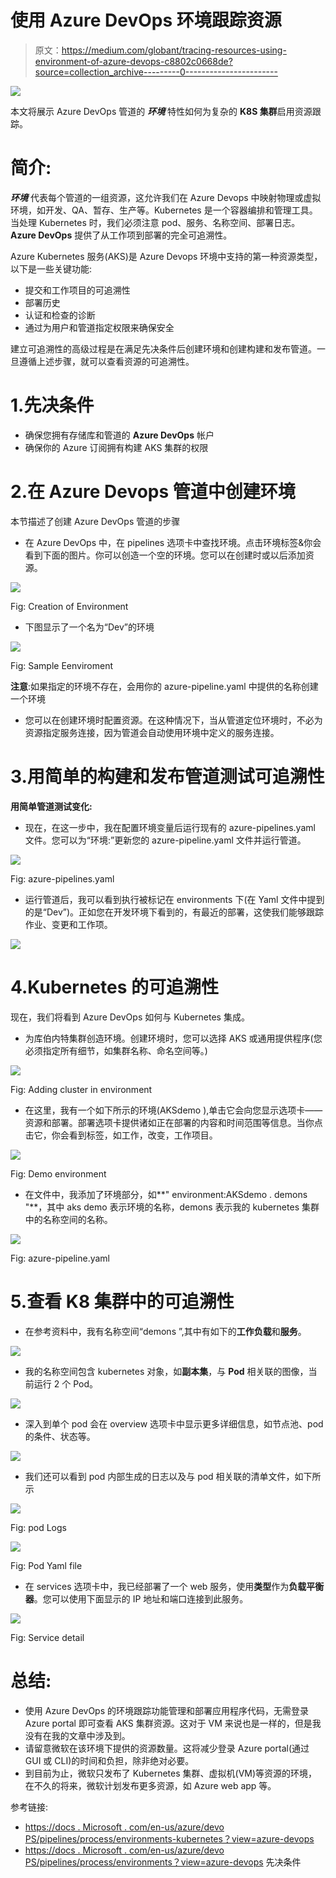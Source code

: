 # 使用 Azure DevOps 环境跟踪资源

> 原文：<https://medium.com/globant/tracing-resources-using-environment-of-azure-devops-c8802c0668de?source=collection_archive---------0----------------------->

![](img/185678f481e1b3e42e8a5ce7304994ca.png)

本文将展示 Azure DevOps 管道的 ***环境*** 特性如何为复杂的 **K8S 集群**启用资源跟踪。

# 简介:

***环境*** 代表每个管道的一组资源，这允许我们在 Azure Devops 中映射物理或虚拟环境，如开发、QA、暂存、生产等。Kubernetes 是一个容器编排和管理工具。当处理 Kubernetes 时，我们必须注意 pod、服务、名称空间、部署日志。 **Azure DevOps** 提供了从工作项到部署的完全可追溯性。

Azure Kubernetes 服务(AKS)是 Azure Devops 环境中支持的第一种资源类型，以下是一些关键功能:

*   提交和工作项目的可追溯性
*   部署历史
*   认证和检查的诊断
*   通过为用户和管道指定权限来确保安全

建立可追溯性的高级过程是在满足先决条件后创建环境和创建构建和发布管道。一旦遵循上述步骤，就可以查看资源的可追溯性。

# 1.先决条件

*   确保您拥有存储库和管道的 **Azure DevOps** 帐户
*   确保你的 Azure 订阅拥有构建 AKS 集群的权限

# 2.在 Azure Devops 管道中创建环境

本节描述了创建 Azure DevOps 管道的步骤

*   在 Azure DevOps 中，在 pipelines 选项卡中查找环境。点击环境标签&你会看到下面的图片。你可以创造一个空的环境。您可以在创建时或以后添加资源。

![](img/653a5fd55bde80fa60a09c0dde5f6258.png)

Fig: Creation of Environment

*   下图显示了一个名为“Dev”的环境

![](img/8d794f5d671a61c82fc0b1b6ce036119.png)

Fig: Sample Eenviroment

**注意**:如果指定的环境不存在，会用你的 azure-pipeline.yaml 中提供的名称创建一个环境

*   您可以在创建环境时配置资源。在这种情况下，当从管道定位环境时，不必为资源指定服务连接，因为管道会自动使用环境中定义的服务连接。

# 3.用简单的构建和发布管道测试可追溯性

**用简单管道测试变化:**

*   现在，在这一步中，我在配置环境变量后运行现有的 azure-pipelines.yaml 文件。您可以为“环境:<env-name>”更新您的 azure-pipeline.yaml 文件并运行管道。</env-name>

![](img/40c7a7be08fbf967fa10f09b9864fce3.png)

Fig: azure-pipelines.yaml

*   运行管道后，我可以看到执行被标记在 environments 下(在 Yaml 文件中提到的是“Dev”)。正如您在开发环境下看到的，有最近的部署，这使我们能够跟踪作业、变更和工作项。

![](img/f67f57cd1f27edb20568161addced6d7.png)

# 4.Kubernetes 的可追溯性

现在，我们将看到 Azure DevOps 如何与 Kubernetes 集成。

*   为库伯内特集群创造环境。创建环境时，您可以选择 AKS 或通用提供程序(您必须指定所有细节，如集群名称、命名空间等。)

![](img/e2ac6c6d9ef7fb384ec5647154a891ed.png)

Fig: Adding cluster in environment

*   在这里，我有一个如下所示的环境(AKSdemo ),单击它会向您显示选项卡——资源和部署。部署选项卡提供诸如正在部署的内容和时间范围等信息。当你点击它，你会看到标签，如工作，改变，工作项目。

![](img/5d05bc8f3daf64a1a8baa187d483f362.png)

Fig: Demo environment

*   在文件中，我添加了环境部分，如**" environment:AKSdemo . demons "**，其中 aks demo 表示环境的名称，demons 表示我的 kubernetes 集群中的名称空间的名称。

![](img/14dbd2fd59e530800f833bfe065d709d.png)

Fig: azure-pipeline.yaml

# 5.查看 K8 集群中的可追溯性

*   在参考资料中，我有名称空间“demons ”,其中有如下的**工作负载**和**服务**。

![](img/cb850306c5d975e1a027d17e7dc20ad7.png)

*   我的名称空间包含 kubernetes 对象，如**副本集**，与 **Pod** 相关联的图像，当前运行 2 个 Pod。

![](img/c824668761cef33258c7de33c2325599.png)

*   深入到单个 pod 会在 overview 选项卡中显示更多详细信息，如节点池、pod 的条件、状态等。

![](img/1840e4a04d11a571387a996e0947df5c.png)

*   我们还可以看到 pod 内部生成的日志以及与 pod 相关联的清单文件，如下所示

![](img/1d8466c987ed1ccb81fb7e4f1d10323a.png)

Fig: pod Logs

![](img/526e1927bb0464c08cde477495a3b2f1.png)

Fig: Pod Yaml file

*   在 services 选项卡中，我已经部署了一个 web 服务，使用**类型**作为**负载平衡器**。您可以使用下面显示的 IP 地址和端口连接到此服务。

![](img/e69177fc9e79306f16d3ef3d0274e86b.png)

Fig: Service detail

# 总结:

*   使用 Azure DevOps 的环境跟踪功能管理和部署应用程序代码，无需登录 Azure portal 即可查看 AKS 集群资源。这对于 VM 来说也是一样的，但是我没有在我的文章中涉及到。
*   请留意微软在该环境下提供的资源数量。这将减少登录 Azure portal(通过 GUI 或 CLI)的时间和负担，除非绝对必要。
*   到目前为止，微软只发布了 Kubernetes 集群、虚拟机(VM)等资源的环境，在不久的将来，微软计划发布更多资源，如 Azure web app 等。

参考链接:

*   [https://docs . Microsoft . com/en-us/azure/devo PS/pipelines/process/environments-kubernetes？view=azure-devops](https://docs.microsoft.com/en-us/azure/devops/pipelines/process/environments-kubernetes?view=azure-devops)
*   [https://docs . Microsoft . com/en-us/azure/devo PS/pipelines/process/environments？view=azure-devops](https://docs.microsoft.com/en-us/azure/devops/pipelines/process/environments?view=azure-devops) 先决条件